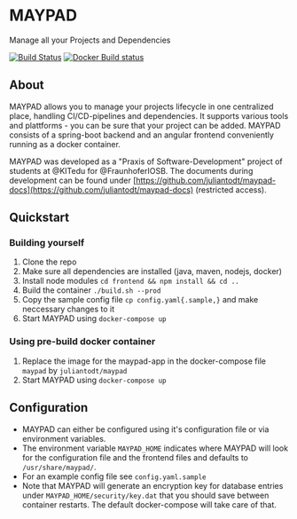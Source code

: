 # MAYPAD
Manage all your Projects and Dependencies

[![Build Status](https://travis-ci.com/juliantodt/maypad.svg?token=WavrDotJ1tgCTx4qgp2h&branch=master)](https://travis-ci.com/juliantodt/maypad)
[![Docker Build status](https://img.shields.io/badge/docker%20build-automated-blue.svg)](https://hub.docker.com/r/juliantodt/maypad)


## About
MAYPAD allows you to manage your projects lifecycle in one centralized place, handling CI/CD-pipelines and dependencies. It supports various tools and plattforms - you can be sure that your project can be added. MAYPAD consists of a spring-boot backend and an angular frontend conveniently running as a docker container.

MAYPAD was developed as a "Praxis of Software-Development" project of students at @KITedu for @FraunhoferIOSB. The documents during development can be found under [https://github.com/juliantodt/maypad-docs](https://github.com/juliantodt/maypad-docs) (restricted access).

## Quickstart

### Building yourself
1. Clone the repo
2. Make sure all dependencies are installed (java, maven, nodejs, docker)
3. Install node modules `cd frontend && npm install && cd ..`
4. Build the container `./build.sh --prod`
5. Copy the sample config file `cp config.yaml{.sample,}` and make neccessary changes to it
6. Start MAYPAD using `docker-compose up`

### Using pre-build docker container
1. Replace the image for the maypad-app in the docker-compose file `maypad` by `juliantodt/maypad`
2. Start MAYPAD using `docker-compose up`

## Configuration
* MAYPAD can either be configured using it's configuration file or via environment variables.
* The environment variable `MAYPAD_HOME` indicates where MAYPAD will look for the configuration file and the frontend files and defaults to `/usr/share/maypad/`.
* For an example config file see `config.yaml.sample`
* Note that MAYPAD will generate an encryption key for database entries under `MAYPAD_HOME/security/key.dat` that you should save between container restarts. The default docker-compose will take care of that.
